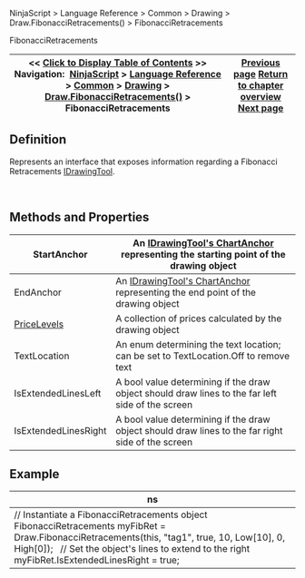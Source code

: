 ﻿


NinjaScript \> Language Reference \> Common \> Drawing \> Draw.FibonacciRetracements() \> FibonacciRetracements






















FibonacciRetracements







| \<\< [Click to Display Table of Contents](fibonacciretracements.md) \>\> **Navigation:**     [NinjaScript](ninjascript-1.md) \> [Language Reference](language_reference_wip-1.md) \> [Common](common-1.md) \> [Drawing](drawing-1.md) \> [Draw.FibonacciRetracements()](draw_fibonacciretracements-1.md) \> FibonacciRetracements | [Previous page](draw_fibonacciretracements-1.md) [Return to chapter overview](draw_fibonacciretracements-1.md) [Next page](draw_fibonaccitimeextensions-1.md) |
| --- | --- |











## Definition


Represents an interface that exposes information regarding a Fibonacci Retracements [IDrawingTool](idrawingtool-1.md).


 


## Methods and Properties




| StartAnchor | An [IDrawingTool's ChartAnchor](idrawingtool-1.htm#chartanchor) representing the starting point of the drawing object |
| --- | --- |
| EndAnchor | An [IDrawingTool's ChartAnchor](idrawingtool-1.htm#chartanchor) representing the end point of the drawing object |
| [PriceLevels](pricelevels-1.md) | A collection of prices calculated by the drawing object |
| TextLocation | An enum determining the text location; can be set to TextLocation.Off to remove text |
| IsExtendedLinesLeft | A bool value determining if the draw object should draw lines to the far left side of the screen |
| IsExtendedLinesRight | A bool value determining if the draw object should draw lines to the far right side of the screen |



## 


## 


## Example




| ns |
| --- |
| // Instantiate a FibonacciRetracements object FibonacciRetracements myFibRet \= Draw.FibonacciRetracements(this, "tag1", true, 10, Low\[10], 0, High\[0]);   // Set the object's lines to extend to the right myFibRet.IsExtendedLinesRight \= true; |









